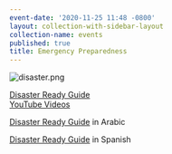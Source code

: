 ```yaml
---
event-date: '2020-11-25 11:48 -0800'
layout: collection-with-sidebar-layout
collection-name: events
published: true
title: Emergency Preparedness
---
```

![disaster.png]({{site.baseurl}}/media/disaster.png)

[Disaster Ready Guide](https://ccdsd.org/wp-content/uploads/2020/06/ENG-Disaster-Ready-Guide-Digital-SelfPrint.pdf?utm_source=SenatorBrianJones&utm_medium=Flyer&utm_campaign=FlyerDisasterReadyGuide)  
[YouTube Videos](https://www.youtube.com/channel/UCX2g5zl4hZfw5P_wLn7wpZg)

[Disaster Ready Guide](https://drive.google.com/drive/u/0/folders/1WJhf60dHzXnKXo4_3Xmv8th4K6uSUwB1) in Arabic

[Disaster Ready Guide](https://ccdsd.org/wp-content/uploads/2020/06/SPANISH-Disaster-Ready-Guide-SimplePrint-Digital.pdf?utm_source=SenatorBrianJones&utm_medium=Flyer&utm_campaign=SpanishFlyerDisasterReadyGuide) in Spanish  


